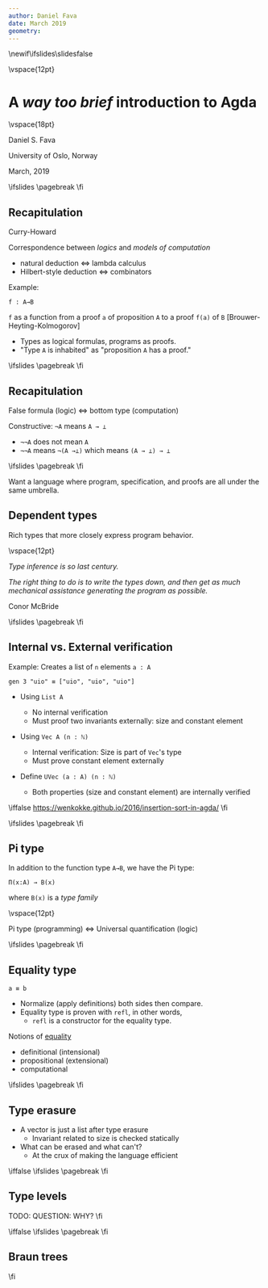 ```yaml
---
author: Daniel Fava
date: March 2019
geometry:
---
```

\newif\ifslides\slidesfalse

\vspace{12pt}

# A *way too brief* introduction to Agda

\vspace{18pt}

Daniel S. Fava

University of Oslo, Norway

March, 2019

\ifslides
\pagebreak
\fi

## Recapitulation

Curry-Howard

Correspondence between *logics* and *models of computation*

- natural deduction ⇔ lambda calculus
- Hilbert-style deduction ⇔ combinators

Example:

```
f : A→B
``` 

`f` as a function from a proof `a` of proposition `A` to a proof `f(a)` of `B`  [Brouwer-Heyting-Kolmogorov]

- Types as logical formulas, programs as proofs.
- "Type `A` is inhabited" as "proposition `A` has a proof."

\ifslides
\pagebreak
\fi

## Recapitulation

False formula (logic) ⇔ bottom type (computation)

Constructive:  `¬A` means `A → ⊥`

- `¬¬A` does not mean `A`
- `¬¬A` means `¬(A →⊥)` which means `(A → ⊥) → ⊥`

\ifslides
\pagebreak
\fi

Want a language where program, specification, and proofs are all under the same umbrella.

## Dependent types

Rich types that 
more closely express program behavior.

\vspace{12pt}

*Type inference is so last century.*

*The right thing to do is to write the types down,
and then get as much mechanical assistance generating the program as possible.*

Conor McBride

\ifslides
\pagebreak
\fi

## Internal vs. External verification

Example: Creates a list of `n` elements `a : A`

```
gen 3 "uio" ≡ ["uio", "uio", "uio"]
```

- Using `List A`
    - No internal verification
    - Must proof two invariants externally: size and constant element


- Using `Vec A (n : ℕ)`
    - Internal verification: Size is part of `Vec`'s type
    - Must prove constant element externally

- Define `UVec (a : A) (n : ℕ)`
    - Both properties (size and constant element) are internally verified

\iffalse
https://wenkokke.github.io/2016/insertion-sort-in-agda/
\fi

\ifslides
\pagebreak
\fi

## Pi type

In addition to the function type `A→B`, we have the Pi type:

```
Π(x:A) → B(x)
```

where `B(x)` is a *type family*

\vspace{12pt}

Pi type (programming) ⇔ Universal quantification (logic)


\ifslides
\pagebreak
\fi

## Equality type

```
a ≡ b
```

- Normalize (apply definitions) both sides then compare.
- Equality type is proven with `refl`, in other words,
    - `refl` is a constructor for the equality type.


Notions of [equality](https://ncatlab.org/nlab/show/equality)

- definitional (intensional)
- propositional (extensional)
- computational

\ifslides
\pagebreak
\fi


## Type erasure

- A vector is just a list after type erasure
    - Invariant related to size is checked statically
- What can be erased and what can't?
    - At the crux of making the language efficient

\iffalse
\ifslides
\pagebreak
\fi

## Type levels

TODO: QUESTION: WHY?
\fi

\iffalse
\ifslides
\pagebreak
\fi

## Braun trees
\fi
